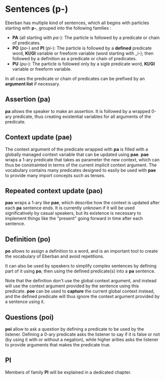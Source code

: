 # Sentences (p-)

Eberban has multiple kind of sentences, which all begins with particles starting
with __p-__, grouped into the following families :

- __PA__ (all starting with _pa-_): The particle is followed by a predicate or
  chain of predicates.
- __PO__ (_po-_) and __PI__ (_pi-_): The particle is followed by a __defined__
  predicate word, __KI/GI__ variable or freeform variable (word starting with
  _i-); then followed by a definition as a predicate or chain of predicates.
- __PU__ (_pu-_): The particle is followed only by a sigle predicate word,
  __KI/GI__ variable or freeform variable.

In all caes the predicate or chain of predicates can be prefixed by an
__argument list__ if necessary.

## Assertion (pa)

__pa__ allows the speaker to make an assertion. It is followed by a wrapped
0-ary predicate, thus creating existential variables for all arguments of
the predicate.

## Context update (pae)

The context argument of the predicate wrapped with __pa__ is filled with a
globally managed context variable that can be updated using __pae__.
__pae__ wraps a 1-ary predicate that takes as parameter the new context, which
can thus be constrainted in terms of the current implicit context argument.
The vocabulary contains many predicates designed to easily be used with __pae__
to provide many import concepts such as tenses.

## Repeated context update (pao)

__pao__ wraps a 1-ary like __pae__, which describe how the context is updated
after each __pa__ sentence ends. It is currently unknown if it will be used
significatively by casual speakers, but its existence is necessary to implement
things like the "present" going forward in time after each sentence.

## Definition (po)

__po__ allows to assign a definition to a word, and is an important tool to
create the vocabulary of Eberban and avoid repetitions.

It can also be used by speakers to simplify complex sentences by defining part
of it using __po__, then using the defined predicate(s) into a __pa__ sentence.

Note that the definition don't use the global context argument, and instead
will use the context argument provided by the sentence using this predicate.
__poe__ can be used to __capture__ the current global context instead, and the
defined predicate will thus ignore the context argument provided by a sentence
using it.

## Questions (poi)

__poi__ allow to ask a question by defining a predicate to be used by the
listener. Defining a 0-ary predicate asks the listener to say if it is false
or not (by using it with or without a negation), while higher arities asks the
listener to provide arguments that makes the predicate true.

## PI

Members of family __PI__ will be explained in a dedicated chapter.